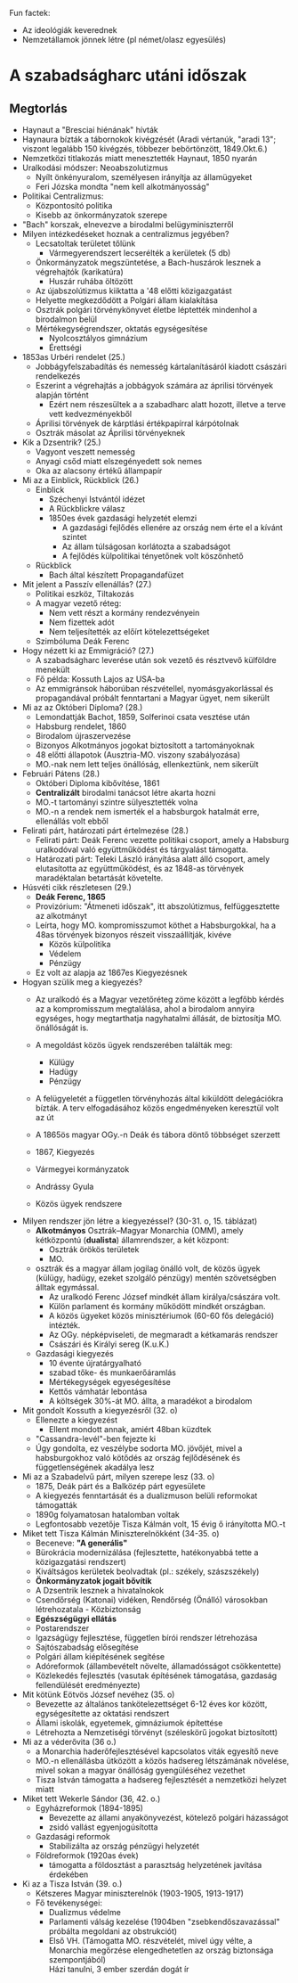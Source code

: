 Fun factek:  
- Az ideológiák keverednek  
- Nemzetállamok jönnek létre (pl német/olasz egyesülés)  
# A szabadságharc utáni időszak  
## Megtorlás  
- Haynaut a "Bresciai hiénának" hívták  
- Haynaura bízták a tábornokok kivégzését (Aradi vértanúk, "aradi 13"; viszont legalább 150 kivégzés, többezer bebörtönzött, 1849.Okt.6.)  
- Nemzetközi titlakozás miatt menesztették Haynaut, 1850 nyarán  
- Uralkodási módszer: Neoabszolutizmus  
  - Nyílt önkényuralom, személyesen irányítja az államügyeket  
  - Feri Józska mondta "nem kell alkotmányosság"  
- Politikai Centralizmus:  
  - Központosító politika  
  - Kisebb az önkormányzatok szerepe  
- "Bach" korszak, elnevezve a birodalmi belügyminiszterről  
- Milyen intézkedéseket hoznak a centralizmus jegyében?  
  - Lecsatoltak területet tőlünk  
    - Vármegyerendszert lecserélték a kerületek (5 db)  
  - Önkormányzatok megszüntetése, a Bach-huszárok lesznek a végrehajtók (karikatúra)  
    - Huszár ruhába öltözött  
  - Az újabszolútizmus kiiktatta a '48 előtti közigazgatást  
  - Helyette megkezdődött a Polgári állam kialakítása  
  - Osztrák polgári törvénykönyvet életbe léptették mindenhol a birodalmon belül  
  - Mértékegységrendszer, oktatás egységesítése  
    - Nyolcosztályos gimnázium  
    - Érettségi  
- 1853as Urbéri rendelet (25.)  
  - Jobbágyfelszabadítás és nemesség kártalanításáról kiadott császári rendelkezés  
  - Eszerint a végrehajtás a jobbágyok számára az áprilisi törvények alapján történt  
    - Ezért nem részesültek a a szabadharc alatt hozott, illetve a terve vett kedvezményekből  
  - Áprilisi törvények de kárptlási értékpapírral kárpótolnak  
  - Osztrák másolat az Áprilisi törvényeknek  
- Kik a Dzsentrik? (25.)  
  - Vagyont veszett nemesség  
  - Anyagi csőd miatt elszegényedett sok nemes  
  - Oka az alacsony értékű állampapír  
- Mi az a Einblick, Rückblick (26.)  
  - Einblick  
    - Széchenyi Istvántól idézet  
    - A Rückblickre válasz  
    - 1850es évek gazdasági helyzetét elemzi  
      - A gazdasági fejlődés ellenére az ország nem érte el a kívánt szintet  
      - Az állam túlságosan korlátozta a szabadságot  
      - A fejlődés külpolitikai tényetőnek volt köszönhető  
  - Rückblick  
    - Bach által készített Propagandafüzet  
- Mit jelent a Passzív ellenállás? (27.)  
  - Politikai eszköz, Tiltakozás  
  - A magyar vezető réteg:  
    - Nem vett részt a kormány rendezvényein  
    - Nem fizettek adót  
    - Nem teljesítették az előírt kötelezettségeket  
  - Szimbóluma Deák Ferenc  
- Hogy nézett ki az Emmigráció? (27.)  
  - A szabadságharc leverése után sok vezető és résztvevő külföldre menekült  
  - Fő példa: Kossuth Lajos az USA-ba  
  - Az emmigránsok háborúban részvétellel, nyomásgyakorlással és propagandával próbált fenntartani a Magyar ügyet, nem sikerült  
- Mi az az Októberi Diploma? (28.)  
  - Lemondattják Bachot, 1859, Solferinoi csata vesztése után  
  - Habsburg rendelet, 1860  
  - Birodalom újraszervezése  
  - Bizonyos Alkotmányos jogokat biztosított a tartományoknak  
  - 48 előtti állapotok (Ausztria-MO. viszony szabályozása)  
  - MO.-nak nem lett teljes önállóság, ellenkeztünk, nem sikerült  
- Februári Pátens (28.)  
  - Októberi Diploma kibővítése, 1861  
  - __Centralizált__ birodalmi tanácsot létre akarta hozni  
  - MO.-t tartományi szintre sülyesztették volna  
  - MO.-n a rendek nem ismerték el a habsburgok hatalmát erre, ellenállás volt ebből  
- Felirati párt, határozati párt értelmezése (28.)  
  - Felirati párt: Deák Ferenc vezette politikai csoport, amely a Habsburg uralkodóval való együttműködést és tárgyalást támogatta.  
  - Határozati párt: Teleki László irányítása alatt álló csoport, amely elutasította az együttműködést, és az 1848-as törvények maradéktalan betartását követelte.  
- Húsvéti cikk részletesen (29.)  
  - **Deák Ferenc, 1865**  
  - Provizórium: "Átmeneti időszak", itt abszolútizmus, felfüggesztette az alkotmányt  
  - Leírta, hogy MO. kompromisszumot köthet a Habsburgokkal, ha a 48as törvények bizonyos részeit visszaállítják, kivéve  
    - Közös külpolitika  
    - Védelem  
    - Pénzügy  
  - Ez volt az alapja az 1867es Kiegyezésnek  
- Hogyan szülik meg a kiegyezés?  
  - Az uralkodó és a Magyar vezetőréteg zöme között a legfőbb kérdés az a kompromisszum megtalálása, ahol a birodalom annyira egységes, hogy megtarthatja nagyhatalmi állását, de biztosítja MO. önállóságát is.  
  - A megoldást közös ügyek rendszerében találták meg:  
    - Külügy  
    - Hadügy  
    - Pénzügy  
  - A felügyeletét a független törvényhozás által kiküldött delegációkra bízták. A terv elfogadásához közös engedményeken keresztül volt az út  
  - A 1865ös magyar OGy.-n Deák és tábora döntő többséget szerzett  
  
  - 1867, Kiegyezés  
  - Vármegyei kormányzatok  
  - Andrássy Gyula  
  - Közös ügyek rendszere  
- Milyen rendszer jön létre a kiegyezéssel? (30-31. o, 15. táblázat)  
  - **Alkotmányos** Osztrák–Magyar Monarchia (OMM), amely kétközpontú (**dualista**) államrendszer, a két központ:  
    - Osztrák örökös területek  
    - MO.  
  - osztrák és a magyar állam jogilag önálló volt, de közös ügyek (külügy, hadügy, ezeket szolgáló pénzügy) mentén szövetségben álltak egymással.  
    - Az uralkodó Ferenc József mindkét állam királya/császára volt.  
    - Külön parlament és kormány működött mindkét országban.  
    - A közös ügyeket közös minisztériumok (60-60 fős delegáció) intézték.  
    - Az OGy. népképviseleti, de megmaradt a kétkamarás rendszer  
    - Császári és Királyi sereg (K.u.K.)  
  - Gazdasági kiegyezés  
    - 10 évente újratárgyalható  
    - szabad tőke- és munkaerőáramlás  
    - Mértékegységek egyeségesítése  
    - Kettős vámhatár lebontása  
    - A költségek 30%-át MO. állta, a maradékot a birodalom  
- Mit gondolt Kossuth a kiegyezésről (32. o)  
  - Ellenezte a kiegyezést  
    - Ellent mondott annak, amiért 48ban küzdtek  
  - "Cassandra-levél"-ben fejezte ki  
  - Úgy gondolta, ez veszélybe sodorta MO. jövőjét, mivel a habsburgokhoz való kötődés az ország fejlődésének és függetlenségének akadálya lesz  
- Mi az a Szabadelvű párt, milyen szerepe lesz (33. o)  
  - 1875, Deák párt és a Balközép párt egyesülete  
  - A kiegyezés fenntartását és a dualizmuson belüli reformokat támogatták  
  - 1890g folyamatosan hatalomban voltak  
  - Legfontosabb vezetője Tisza Kálmán volt, 15 évig ő irányította MO.-t  
- Miket tett Tisza Kálmán Miniszterelnökként (34-35. o)  
  - Beceneve: **"A generális"**  
  - Bürokrácia modernizálása (fejlesztette, hatékonyabbá tette a közigazgatási rendszert)  
  - Kiváltságos kerületek beolvadtak (pl.: székely, szászszékely)  
  - **Önkormányzatok jogait bővítik**  
  - A Dzsentrik lesznek a hivatalnokok  
  - Csendőrség (Katonai) vidéken, Rendőrség (Önálló) városokban létrehozatala - Közbiztonság  
  - **Egészségügyi ellátás**  
  - Postarendszer  
  - Igazságügy fejlesztése, független bírói rendszer létrehozása  
  - Sajtószabadság elősegítése  
  - Polgári állam kiépítésének segítése  
  - Adóreformok (állambevételt növelte, államadósságot csökkentette)  
  - Közlekedés fejlesztés (vasutak építésének támogatása, gazdaság fellendülését eredményezte)  
- Mit kötünk Eötvös József nevéhez (35. o)  
  - Bevezette az általános tankötelezettséget 6-12 éves kor között, egységesítette az oktatási rendszert  
  - Állami iskolák, egyetemek, gimnáziumok építettése  
  - Létrehozta a Nemzetiségi törvényt (széleskörű jogokat biztosított)  
- Mi az a véderővita (36 o.)  
  - a Monarchia haderőfejlesztésével kapcsolatos viták egyesítő neve  
  - MO.-n ellenállásba ütközött a közös hadsereg létszámának növelése, mivel sokan a magyar önállóság gyengüléséhez vezethet  
  - Tisza István támogatta a hadsereg fejlesztését a nemzetközi helyzet miatt  
- Miket tett Wekerle Sándor (36, 42. o.)  
  - Egyházreformok (1894-1895)  
    - Bevezette az állami anyakönyvezést, kötelező polgári házasságot  
    - zsidó vallást egyenjogúsította  
  - Gazdasági reformok  
    - Stabilizálta az ország pénzügyi helyzetét  
  - Földreformok (1920as évek)  
    - támogatta a földosztást a parasztság helyzetének javítása érdekében  
- Ki az a Tisza István (39. o.)  
  - Kétszeres Magyar miniszterelnök (1903-1905, 1913-1917)  
  - Fő tevékenységei:  
    - Dualizmus védelme  
    - Parlamenti válság kezelése (1904ben "zsebkendőszavazással" próbálta megoldani az obstrukciót)  
    - Első VH. (Támogatta MO. részvételét, mivel úgy vélte, a Monarchia megőrzése elengedhetetlen az ország biztonsága szempontjából)  
Házi tanulni, 3 ember szerdán dogát ír  
